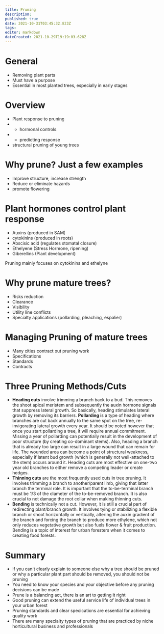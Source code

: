 ```yaml
---
title: Pruning
description: 
published: true
date: 2021-10-31T03:45:32.823Z
tags: 
editor: markdown
dateCreated: 2021-10-29T19:19:03.628Z
---
```


# General
- Removing plant parts
- Must have a purpose
- Essential in most planted trees, especially in early stages

# Overview 
- Plant response to pruning
-	- hormonal controls
- - predicting response
- structural pruning of young trees


# Why prune? Just a few examples
- Improve structure, increase strength
- Reduce or eliminate hazards
- promote flowering


# Plant hormones control plant response
- Auxins (produced in SAM)
- cytokinins (produced in roots)
- Abscisic acid (regulates stomatal closure)
- Ethelyene (Stress Hormone, ripening)
- Giberellins (Plant development)


Pruning mainly focuses on cytokinins and ethelyne

# Why prune mature trees?
- Risks reduction
- Clearance
- Visibility
- Utility line conflicts
- Specialty applications (pollarding, pleaching, espalier)


# Managing Pruning of mature trees
- Many cities contract out pruning work
- Specifications
- Standards
- Contracts


# Three Pruning Methods/Cuts
- **Heading cuts** involve trimming a branch back to a bud. This removes the shoot apical meristem and subsequently the auxin hormone signals that suppress lateral growth. So basically, heading stimulates lateral growth by removing its barriers. **Pollarding** is a type of heading where branches are cut back annually to the same spot on the tree, re-invigorating lateral growth every year. It should be noted however that once you start pollarding a tree, it will require annual commitment. Missing a year of pollarding can potentially result in the development of poor structure (by creating co-dominant stems). Also, heading a branch that is already too large can result in a large wound that can remain for life. The wounded area can become a point of structural weakness, especially if latent bud growth (which is generally not well-attached to the stem) occurs around it. Heading cuts are most effective on one-two year old branches to either remove a competing leader or create hedges.
- **Thinning cuts** are the most frequently used cuts in tree pruning. It involves trimming a branch to another/parent limb, giving that latter branch the terminal role. It is important that the to-be-terminal branch must be 1/3 of the diameter of the to-be-removed branch. It is also crucial to not damage the root collar when making thinning cuts.
- **Bending** is technically not a cut. However, it is still a crucial part of redirecting plant/branch growth. It involves tying or stabilizing a flexible branch or shoot horizontally or vertically, altering the auxin gradient of the branch and forcing the branch to produce more ethylene, which not only reduces vegetative growth but also fuels flower & fruit production. Bending is a topic of interest for urban foresters when it comes to creating food forests. 

# Summary
- If you can't clearly explain to someone else why a tree should be pruned or why a particular plant part should be removed, you should not be pruning
- You need to know your species and your objective before any pruning decisions can be made
- Prune is a balancing act, there is an art to getting it right
- Good pruning can extend the useful service life of individual trees in your urban forest
- Pruning standards and clear specications are essential for achieving quality work
- There are many specialty types of pruning that are practiced by niche horticultural business and professionals
